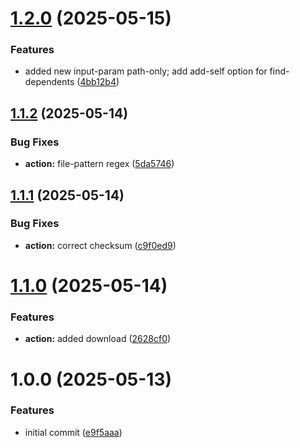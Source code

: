 # [1.2.0](https://github.com/ron96G/monutil/compare/v1.1.2...v1.2.0) (2025-05-15)


### Features

* added new input-param path-only; add add-self option for find-dependents ([4bb12b4](https://github.com/ron96G/monutil/commit/4bb12b4e7b869048ee1b2361e45188a345445ca6))

## [1.1.2](https://github.com/ron96G/monutil/compare/v1.1.1...v1.1.2) (2025-05-14)


### Bug Fixes

* **action:** file-pattern regex ([5da5746](https://github.com/ron96G/monutil/commit/5da57460afb97e3e6601ac1cb2ff3a509cea97f6))

## [1.1.1](https://github.com/ron96G/monutil/compare/v1.1.0...v1.1.1) (2025-05-14)


### Bug Fixes

* **action:** correct checksum ([c9f0ed9](https://github.com/ron96G/monutil/commit/c9f0ed94f2e5e226830bb861db243bb4814cf493))

# [1.1.0](https://github.com/ron96G/monutil/compare/v1.0.0...v1.1.0) (2025-05-14)


### Features

* **action:** added download ([2628cf0](https://github.com/ron96G/monutil/commit/2628cf04fc8de8b87334bd3f27540842f9b82df8))

# 1.0.0 (2025-05-13)


### Features

* initial commit ([e9f5aaa](https://github.com/ron96G/Monutil/commit/e9f5aaa19b5e8093ba8e448f8612e7f68a3e4262))
